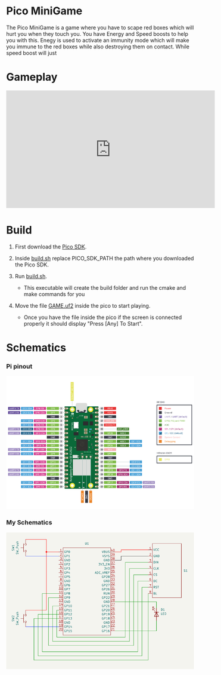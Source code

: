 # Pico MiniGame

The Pico MiniGame is a game where you have to scape red boxes which will hurt you when they touch you. 
You have Energy and Speed boosts to help you with this. 
Enegy is used to activate an immunity mode 
which will make you immune to the red boxes while also destroying them on contact. 
While speed boost will just   

# Gameplay

<iframe width="560" height="315" src="https://www.youtube.com/embed/mGq_IOV7r4Y?si=BwyjoiaQS1UbABmG" title="YouTube video player" frameborder="0" allow="accelerometer; autoplay; clipboard-write; encrypted-media; gyroscope; picture-in-picture; web-share" allowfullscreen></iframe>

# Build
1. First download the [Pico SDK](https://github.com/raspberrypi/pico-sdk.git).

2. Inside [build.sh](./build.sh) replace PICO_SDK_PATH the path where you downloaded the Pico SDK. 

3. Run [build.sh](./build.sh).
    - This executable will create the build folder and run the cmake and make commands for you

4. Move the file [GAME.uf2](./build/GAME.uf2) inside the pico to start playing. 
    - Once you have the file inside the pico if the screen is connected properly it should display "Press [Any] To Start". 

# Schematics
### Pi pinout  
![Pi Schematics](./media/picow-pinout.png)

### My Schematics
![Pi Schematics](./media/MySchematic.png)
